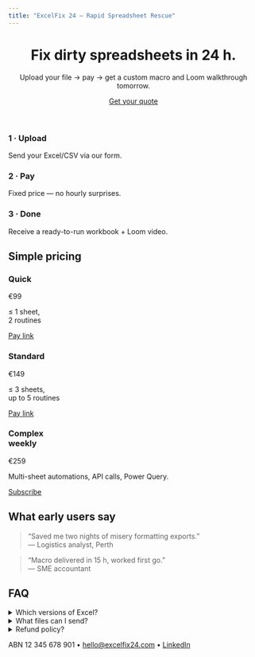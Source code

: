 ```yaml
---
title: "ExcelFix 24 – Rapid Spreadsheet Rescue"
---
```

<link rel="stylesheet" href="{{ "assets/css/custom.css" | relURL }}">
<link rel="preconnect" href="https://fonts.googleapis.com">
<link rel="preconnect" href="https://fonts.gstatic.com" crossorigin>
<link rel="icon" href="{{ "favicon.svg" | relURL }}" type="image/svg+xml">

  <!-- Hero -->
  <header class="section hero">
    <h1>Fix dirty spreadsheets&nbsp;in&nbsp;24&nbsp;h.</h1>
    <p class="sub">Upload your file → pay → get a custom macro and Loom walkthrough tomorrow.</p>
    <a class="btn primary" href="https://docs.google.com/forms/d/e/1FAIpQLScXrZ8CXKn3zIAzqjyL3mc3_PKXks1M_hvgyaQtHF3L04s9sw/viewform?usp=header" target="_blank">Get your quote</a>
  </header>

  <!-- How it works -->
  <section class="section three">
    <div class="card">
      <h3>1&nbsp;· Upload</h3><p>Send your Excel/CSV via our form.</p>
    </div>
    <div class="card">
      <h3>2&nbsp;· Pay</h3><p>Fixed price — no hourly surprises.</p>
    </div>
    <div class="card">
      <h3>3&nbsp;· Done</h3><p>Receive a ready-to-run workbook + Loom video.</p>
    </div>
  </section>

  <!-- Pricing -->
  <section class="section pricing">
    <h2>Simple pricing</h2>
    <div class="tiers">
      <div class="tier">
        <h3>Quick</h3><p class="price">€99</p>
        <p>≤ 1 sheet,<br>2 routines</p>
        <a class="btn" href="https://buy.stripe.com/dRm00j8Jt1MtceC4UP0Ny01">Pay link</a>
      </div>
      <div class="tier">
        <h3>Standard</h3><p class="price">€149</p>
        <p>≤ 3 sheets,<br>up to 5 routines</p>
        <a class="btn" href="https://buy.stripe.com/7sY4gz0cXdvb0vUaf90Ny02">Pay link</a>
      </div>
      <div class="tier">
        <h3>Complex<br><span class="small">weekly</span></h3><p class="price">€259</p>
        <p>Multi-sheet automations, API calls, Power Query.</p>
        <a class="btn" href="https://buy.stripe.com/14A28rcZJ9eVbay8710Ny00">Subscribe</a>
      </div>
    </div>
  </section>

  <!-- Testimonials (placeholder) -->
  <section class="section testimonials">
    <h2>What early users say</h2>
    <blockquote>“Saved me two nights of misery formatting exports.”<br><span>— Logistics analyst, Perth</span></blockquote>
    <blockquote>“Macro delivered in 15 h, worked first go.”<br><span>— SME accountant</span></blockquote>
  </section>

  <!-- FAQ -->
  <section class="section faq">
    <h2>FAQ</h2>
    <details><summary>Which versions of Excel?</summary><p>Tested on Excel 2016, 2019, 365 (Win & Mac).</p></details>
    <details><summary>What files can I send?</summary><p>.xlsx, .xlsm, .csv, or zipped folders up to 20 MB.</p></details>
    <details><summary>Refund policy?</summary><p>100 % if we can’t deliver the promised fix within the timeframe.</p></details>
  </section>

  <!-- Footer -->
  <footer class="section footer">
    <p>ABN 12 345 678 901 • <a href="mailto:hello@excelfix24.com">hello@excelfix24.com</a> • <a href="https://www.linkedin.com/in/giuseppecarusi" target="_blank">LinkedIn</a></p>
  </footer>
  <script>
    (function () {
      const locale = navigator.language || 'en-US';
      const currencyMap = {
        'en-US': 'USD',
        'en-GB': 'GBP',
        'en-AU': 'AUD',
        'en-CA': 'CAD',
        'fr-FR': 'EUR',
        'de-DE': 'EUR',
        'es-ES': 'EUR'
      };

      let currency = currencyMap[locale];
      if (!currency) {
        const base = locale.split('-')[0];
        for (const key in currencyMap) {
          if (key.startsWith(base)) {
            currency = currencyMap[key];
            break;
          }
        }
      }

        const rates = { USD: 1.07, GBP: 0.85, AUD: 1.64, CAD: 1.45 };

      async function loadRates() {
        try {
          const res = await fetch('https://open.er-api.com/v6/latest/EUR');
          if (res.ok) {
            const data = await res.json();
            if (data && data.rates) {
              Object.assign(rates, data.rates);
            }
          }
        } catch (e) {
          console.warn('Currency fetch failed', e);
        }
      }

        function formatPrice(eur) {
          const rate = rates[currency];
          const value = rate ? eur * rate : null;
        if (value !== null) {
          try {
            return new Intl.NumberFormat(locale, {
              style: 'currency',
              currency
            }).format(value);
          } catch (e) {
            return null;
          }
        }
        return null;
      }

      async function updatePrices() {
        await loadRates();
        document.querySelectorAll('.price').forEach(el => {
          const text = el.textContent;
          const match = text.replace(/,/g, '').match(/(?:\$|€)([0-9.]+)/);
          if (match) {
            const baseValue = parseFloat(match[1]);
            const converted = formatPrice(baseValue);
            if (converted) {
              el.textContent = converted;
            } else if (currency) {
              el.textContent = `€${baseValue} EUR`;
            } else {
              el.style.display = 'none';
            }
          }
        });
      }
      updatePrices();
    })();
  </script>
